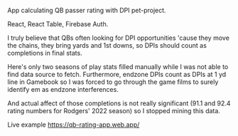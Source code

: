App calculating QB passer rating with DPI pet-project.

React, React Table, Firebase Auth.

I truly believe that QBs often looking for DPI opportunities 'cause they move the chains, they bring yards and 1st downs, so DPIs should count as completions in final stats.

Here's only two seasons of play stats filled manually while I was not able to find data source to fetch. Furthermore, endzone DPIs count as DPIs at 1 yd line in Gamebook so I was forced to go through the game films to surely identify em as endzone interferences.

And actual affect of those completions is not really significant (91.1 and 92.4 rating numbers for Rodgers' 2022 season) so I stopped mining this data.

Live example https://qb-rating-app.web.app/